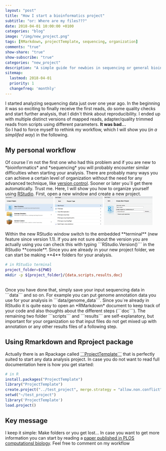 ```yaml
---
layout: "post"
title: "How I start a bioinformatics project"
subtitle: "or: Where are my files???"
date: 2018-04-01 10:00:00 +0100
categories: "blog"
image: "/img/new_project.png"
tags: [RMarkdown, projectTemplate, sequencing, organization]
comments: "true"
show-share: "true"
show-subscribe: "true"
categories: "new_project"
description: "A simple guide for newbies in sequencing or general bioinformatics to do reproducible research"
sitemap: 
  lastmod: 2018-04-01
  priority: 1
  changefreq: 'monthly'
---
```


I started analyzing sequencing data just over one year ago. In the beginning it was so exciting to finally receive the first reads, do some quality checks and start further analysis, that I didn´t think about reproducibility. I ended up with multiple distinct versions of mapped reads, adapter/quality trimmed reads from scripts using different parameters. **It was bad...** <i class="em em-anguished"></i>   
So I had to force myself to rethink my workflow, which I will show you (*in a simplifed way*) in the following.  

<h2>My personal workflow</h2>  
Of course I`m not the first one who had this problem and if you are new to *bioinformatics* and *sequencing* you will probably encounter similar difficulties when starting your analysis. There are probably many ways you can achieve a certain level of organization without the need for any advanced technique, like <a target="_blank" href="https://git-scm.com/book/en/v2/Getting-Started-About-Version-Control">version control</a>. Sooner or later you´ll get there automatically. Trust me.   
Here, I will show you how to organize yourself using <a target = "_blank" href="https://www.rstudio.com">RStudio</a>.   
First, open a new window and create a new project.  
<br>
<div>
  <img src="/img/new_project_rproject1.png" style="width: 31%;"/>
  <img src="/img/new_project_rproject2.png" style="width: 31%;"/>
  <img src="/img/new_project_rproject3.png" style="width: 31%;"/>
</div>
<br>
Within the new RStudio window switch to the embedded **terminal** (new feature since version 1.1). If you are not sure about the version you are actually using you can check this with typing ```RStudio.Version()``` in the RStudio **console**.  
Since you are already in your new project folder, we can start be making **4** folders for your analysis.  

``` bash
# in RStudio terminal
project_folder=${PWD}
mkdir -p ${project_folder}/{data,scripts,results,doc}    
```
<br>  
Once you have done that, simply save your input sequencing data in ```data``` and so on. For example you can put genome annotation data you use for your analysis in ```data/genome_data```.  
Since you´re already in RStudio it is quite easy to open an *RMarkdown* document to keep track of your code and also thoughts about the different steps (```doc```). The remaining two folder ```scripts``` and ```results``` are self-explanatory, but important for your organization so that input files do not get mixed up with annotation or any other results files of a following step.   

<h2>Using Rmarkdown and Rproject package</h2>   
Actually there is an Rpackage called <a target="_blank" href ="http://projecttemplate.net/getting_started.html">```ProjectTemplate```</a> that is perfectly suited to start any data analysis project. In case you do not want to read full documentation here is how you get started:  

``` r
# in R
install.packages("ProjectTemplate")
library("ProjectTemplate")
create.project("../test_project", merge.strategy = "allow.non.conflict")
setwd("~/test_project")
library('ProjectTemplate')
load.project()
```

<h2> Key message</h2>  
I keep it simple: Make folders or you get lost...  
In case you want to get more information you can start by reading a <a target="_blank" href="http://journals.plos.org/ploscompbiol/article?id=10.1371/journal.pcbi.1000424">paper published in PLOS computationsl biology</a>. Feel free to comment on my workflow <i class="em em-slightly_smiling_face></i>.  




<link href="https://afeld.github.io/emoji-css/emoji.css" rel="stylesheet">

